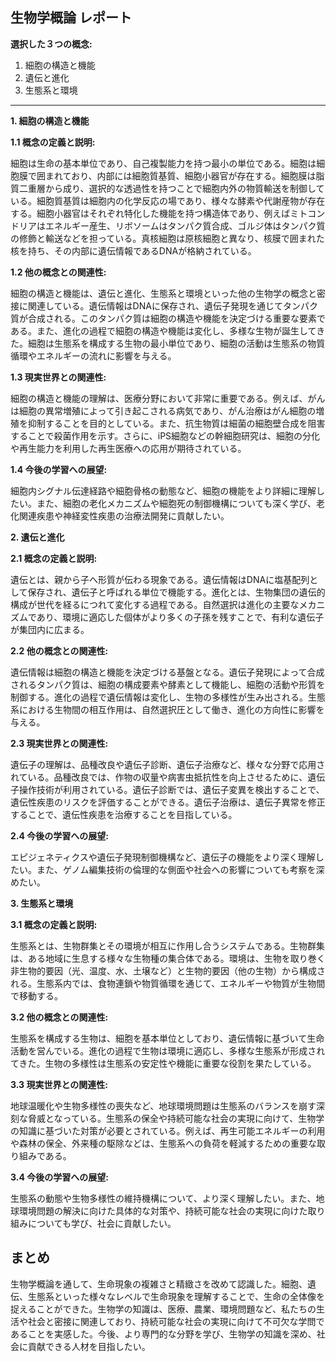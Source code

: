 ## 生物学概論 レポート

**選択した３つの概念:**

1. 細胞の構造と機能
2. 遺伝と進化
3. 生態系と環境

---

**1. 細胞の構造と機能**

**1.1 概念の定義と説明:**

細胞は生命の基本単位であり、自己複製能力を持つ最小の単位である。細胞は細胞膜で囲まれており、内部には細胞質基質、細胞小器官が存在する。細胞膜は脂質二重層から成り、選択的な透過性を持つことで細胞内外の物質輸送を制御している。細胞質基質は細胞内の化学反応の場であり、様々な酵素や代謝産物が存在する。細胞小器官はそれぞれ特化した機能を持つ構造体であり、例えばミトコンドリアはエネルギー産生、リボソームはタンパク質合成、ゴルジ体はタンパク質の修飾と輸送などを担っている。真核細胞は原核細胞と異なり、核膜で囲まれた核を持ち、その内部に遺伝情報であるDNAが格納されている。

**1.2 他の概念との関連性:**

細胞の構造と機能は、遺伝と進化、生態系と環境といった他の生物学の概念と密接に関連している。遺伝情報はDNAに保存され、遺伝子発現を通じてタンパク質が合成される。このタンパク質は細胞の構造や機能を決定づける重要な要素である。また、進化の過程で細胞の構造や機能は変化し、多様な生物が誕生してきた。細胞は生態系を構成する生物の最小単位であり、細胞の活動は生態系の物質循環やエネルギーの流れに影響を与える。

**1.3 現実世界との関連性:**

細胞の構造と機能の理解は、医療分野において非常に重要である。例えば、がんは細胞の異常増殖によって引き起こされる病気であり、がん治療はがん細胞の増殖を抑制することを目的としている。また、抗生物質は細菌の細胞壁合成を阻害することで殺菌作用を示す。さらに、iPS細胞などの幹細胞研究は、細胞の分化や再生能力を利用した再生医療への応用が期待されている。

**1.4 今後の学習への展望:**

細胞内シグナル伝達経路や細胞骨格の動態など、細胞の機能をより詳細に理解したい。また、細胞の老化メカニズムや細胞死の制御機構についても深く学び、老化関連疾患や神経変性疾患の治療法開発に貢献したい。


**2. 遺伝と進化**

**2.1 概念の定義と説明:**

遺伝とは、親から子へ形質が伝わる現象である。遺伝情報はDNAに塩基配列として保存され、遺伝子と呼ばれる単位で機能する。進化とは、生物集団の遺伝的構成が世代を経るにつれて変化する過程である。自然選択は進化の主要なメカニズムであり、環境に適応した個体がより多くの子孫を残すことで、有利な遺伝子が集団内に広まる。

**2.2 他の概念との関連性:**

遺伝情報は細胞の構造と機能を決定づける基盤となる。遺伝子発現によって合成されるタンパク質は、細胞の構成要素や酵素として機能し、細胞の活動や形質を制御する。進化の過程で遺伝情報は変化し、生物の多様性が生み出される。生態系における生物間の相互作用は、自然選択圧として働き、進化の方向性に影響を与える。

**2.3 現実世界との関連性:**

遺伝子の理解は、品種改良や遺伝子診断、遺伝子治療など、様々な分野で応用されている。品種改良では、作物の収量や病害虫抵抗性を向上させるために、遺伝子操作技術が利用されている。遺伝子診断では、遺伝子変異を検出することで、遺伝性疾患のリスクを評価することができる。遺伝子治療は、遺伝子異常を修正することで、遺伝性疾患を治療することを目指している。

**2.4 今後の学習への展望:**

エピジェネティクスや遺伝子発現制御機構など、遺伝子の機能をより深く理解したい。また、ゲノム編集技術の倫理的な側面や社会への影響についても考察を深めたい。


**3. 生態系と環境**

**3.1 概念の定義と説明:**

生態系とは、生物群集とその環境が相互に作用し合うシステムである。生物群集は、ある地域に生息する様々な生物種の集合体である。環境は、生物を取り巻く非生物的要因（光、温度、水、土壌など）と生物的要因（他の生物）から構成される。生態系内では、食物連鎖や物質循環を通じて、エネルギーや物質が生物間で移動する。

**3.2 他の概念との関連性:**

生態系を構成する生物は、細胞を基本単位としており、遺伝情報に基づいて生命活動を営んでいる。進化の過程で生物は環境に適応し、多様な生態系が形成されてきた。生物の多様性は生態系の安定性や機能に重要な役割を果たしている。

**3.3 現実世界との関連性:**

地球温暖化や生物多様性の喪失など、地球環境問題は生態系のバランスを崩す深刻な脅威となっている。生態系の保全や持続可能な社会の実現に向けて、生物学の知識に基づいた対策が必要とされている。例えば、再生可能エネルギーの利用や森林の保全、外来種の駆除などは、生態系への負荷を軽減するための重要な取り組みである。

**3.4 今後の学習への展望:**

生態系の動態や生物多様性の維持機構について、より深く理解したい。また、地球環境問題の解決に向けた具体的な対策や、持続可能な社会の実現に向けた取り組みについても学び、社会に貢献したい。


## まとめ

生物学概論を通して、生命現象の複雑さと精緻さを改めて認識した。細胞、遺伝、生態系といった様々なレベルで生命現象を理解することで、生命の全体像を捉えることができた。生物学の知識は、医療、農業、環境問題など、私たちの生活や社会と密接に関連しており、持続可能な社会の実現に向けて不可欠な学問であることを実感した。今後、より専門的な分野を学び、生物学の知識を深め、社会に貢献できる人材を目指したい。
